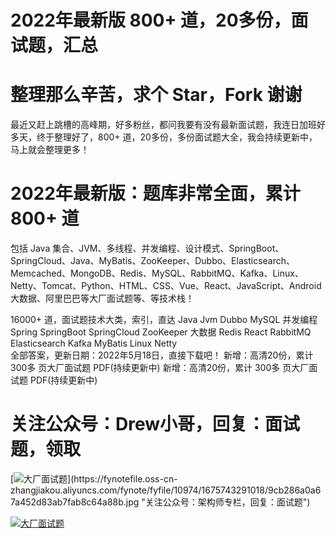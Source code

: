 
# 2022年最新版 800+ 道，20多份，面试题，汇总
# 整理那么辛苦，求个 Star，Fork 谢谢
最近又赶上跳槽的高峰期，好多粉丝，都问我要有没有最新面试题，我连日加班好多天，终于整理好了，800+ 道，20多份，多份面试题大全，我会持续更新中，马上就会整理更多！

# 2022年最新版：题库非常全面，累计 800+ 道
包括 Java 集合、JVM、多线程、并发编程、设计模式、SpringBoot、SpringCloud、Java、MyBatis、ZooKeeper、Dubbo、Elasticsearch、Memcached、MongoDB、Redis、MySQL、RabbitMQ、Kafka、Linux、Netty、Tomcat、Python、HTML、CSS、Vue、React、JavaScript、Android 大数据、阿里巴巴等大厂面试题等、等技术栈！

16000+ 道，面试题技术大类，索引，直达
Java	Jvm	Dubbo	MySQL	并发编程
Spring	SpringBoot	SpringCloud	ZooKeeper	大数据
Redis	React	RabbitMQ	Elasticsearch	Kafka
MyBatis	Linux		Netty	
全部答案，更新日期：2022年5月18日，直接下载吧！
新增：高清20份，累计 300多 页大厂面试题 PDF(持续更新中)
新增：高清20份，累计 300多 页大厂面试题 PDF(持续更新中)

# 关注公众号：Drew小哥，回复：面试题，领取

[![大厂面试题](https://fynotefile.oss-cn-zhangjiakou.aliyuncs.com/fynote/fyfile/10974/1675743291018/9cb286a0a67a452d83ab7fab8c64a88b.jpg"关注公众号：Drew小哥，回复：面试题")](https://fynotefile.oss-cn-zhangjiakou.aliyuncs.com/fynote/fyfile/10974/1675743291018/9cb286a0a67a452d83ab7fab8c64a88b.jpg "关注公众号：架构师专栏，回复：面试题")

[![大厂面试题](https://fynotefile.oss-cn-zhangjiakou.aliyuncs.com/fynote/fyfile/10974/1675743291018/9cb286a0a67a452d83ab7fab8c64a88b.jpg "关注公众号：Drew小哥，回复：面试题")](https://fynotefile.oss-cn-zhangjiakou.aliyuncs.com/fynote/fyfile/10974/1675743291018/9cb286a0a67a452d83ab7fab8c64a88b.jpg "关注公众号：架构师专栏，回复：面试题")









